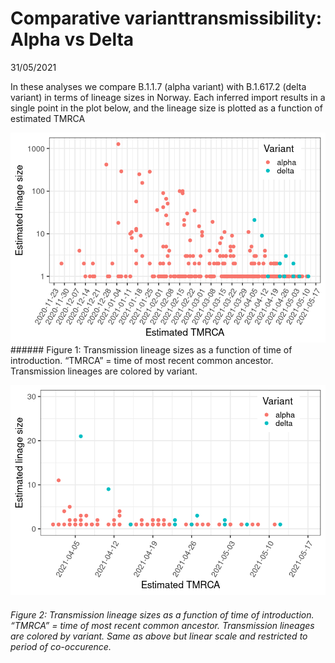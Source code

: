 Comparative varianttransmissibility: Alpha vs Delta
================
31/05/2021

In these analyses we compare B.1.1.7 (alpha variant) with B.1.617.2
(delta variant) in terms of lineage sizes in Norway. Each inferred
import results in a single point in the plot below, and the lineage size
is plotted as a function of estimated TMRCA

![](alpha_vs_delta_files/figure-gfm/unnamed-chunk-1-1.png)<!-- -->
\#\#\#\#\#\# Figure 1: Transmission lineage sizes as a function of time
of introduction. “TMRCA” = time of most recent common ancestor.
Transmission lineages are colored by variant.

![](alpha_vs_delta_files/figure-gfm/unnamed-chunk-2-1.png)<!-- -->

###### Figure 2: Transmission lineage sizes as a function of time of introduction. “TMRCA” = time of most recent common ancestor. Transmission lineages are colored by variant. Same as above but linear scale and restricted to period of co-occurence.
